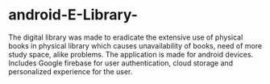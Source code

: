 # android-E-Library-
The digital library was made to eradicate the extensive use of physical books in physical library which causes unavailability of books, need of more study space, alike problems.
The application is made for android devices.
Includes Google firebase for user authentication, cloud storage and personalized experience for the user.
